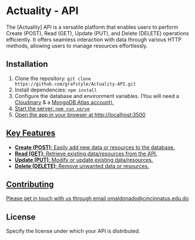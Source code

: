 # Actuality - API

The [Actuality] API is a versatile platform that enables users to perform Create (POST), Read (GET), Update (PUT), and Delete (DELETE) operations efficiently. It offers seamless interaction with data through various HTTP methods, allowing users to manage resources effortlessly.

## Installation

1. Clone the repository: `git clone https://github.com/grafstyle/Actuality-API.git`
2. Install dependencies: `npm install`
3. Configure the database and environment variables. (You will need a <a href="https://cloudinary.com/">Cloudinary</a> & a <a href="https://www.mongodb.com/atlas/database">MongoDB Atlas account).
4. Start the server: `npm run serve`
5. Open the app in your browser at http://localhost:3500


## Key Features

- <b>Create (POST)</b>: Easily add new data or resources to the database.
- <b>Read (GET)</b>: Retrieve existing data/resources from the API.
- <b>Update (PUT)</b>: Modify or update existing data/resources.
- <b>Delete (DELETE)</b>: Remove unwanted data or resources.
  

## Contributing

Please get in touch with us through email omaldonado@cincinnatus.edu.do

## License

Specify the license under which your API is distributed.
